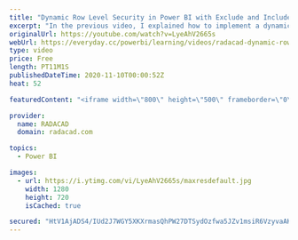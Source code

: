 ```yaml
---
title: "Dynamic Row Level Security in Power BI with Exclude and Include Rules"
excerpt: "In the previous video, I explained how to implement a dynamic row-level security pattern when you have a value that you want to exclude. However, what if you want to EXCLUDE at some scenarios and INCLUDE in some others? What if you want to have a role saying access to everything but New Zealand, and"
originalUrl: https://youtube.com/watch?v=LyeAhV2665s
webUrl: https://everyday.cc/powerbi/learning/videos/radacad-dynamic-row-level-security-in-power-bi-with-exclude-and-include-rules/
type: video
price: Free
length: PT11M1S
publishedDateTime: 2020-11-10T00:00:52Z
heat: 52

featuredContent: "<iframe width=\"800\" height=\"500\" frameborder=\"0\" src=\"https://www.youtube.com/embed/LyeAhV2665s\" allow=\"accelerometer; autoplay; encrypted-media; gyroscope; picture-in-picture\" allowfullscreen></iframe>"

provider:
  name: RADACAD
  domain: radacad.com

topics:
  - Power BI

images:
  - url: https://i.ytimg.com/vi/LyeAhV2665s/maxresdefault.jpg
    width: 1280
    height: 720
    isCached: true

secured: "HtV1AjADS4/IUd2J7WGY5XKXrmasQhPW27DTSydOzfwa5JZv1msiR6VzyvaAKnqdw5iWSN53puKWEHNz3py52H7F07pslStc+rZZgFHt7ybLlHoyPZ+Pzp/wuVcdJnLxYeJihl1MrO2sp4ThU0QnHWEtptGE5aC7kXUL83p/+IQLuKuinAcm/fJExdlNqqmFgPuEF7MPi70wnTxoX6Ho/URFfGX6PjZqUP9L7mqDsVhAs49svpF8BuLM3T6Vb5QJ24gfp0XDQZ7/+xF+sZNjMb3eswJeK+jT5ICeqPEADuZOOcm8vLq3vy96ezLEf579fhZ8Ngw1+DPs9pqCjVQlIWR5ioWmoDVRsoLLwsbEH0PlMlCmnHm8aCwm88dOID+8BjzGdqWTZvSa+h8WWRLrKwqvApU2tkem8CSeM5pLVls=;wUvbr9KUPhr8uWW0csqgBg=="
---
```


